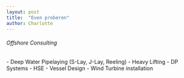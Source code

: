 ```yaml
---
layout: post
title:  "Even proberen"
author: Charlotte
---
```

<h6>Offshore Consulting</h6>
- Deep Water Pipelaying (S-Lay, J-Lay, Reeling)
- Heavy Lifting
- DP Systems
- HSE
- Vessel Design
- Wind Turbine installation